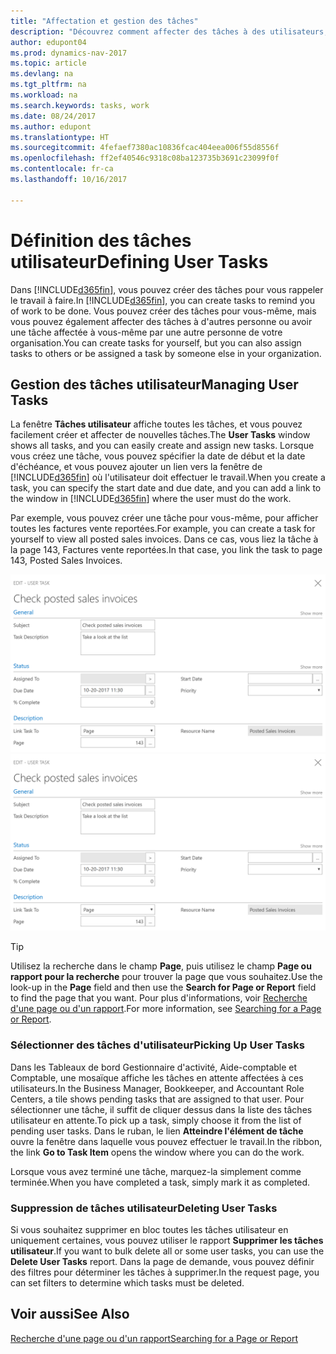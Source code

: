 ```yaml
---
title: "Affectation et gestion des tâches"
description: "Découvrez comment affecter des tâches à des utilisateurs, y compris votre comptable, dans Dynamics NAV"
author: edupont04
ms.prod: dynamics-nav-2017
ms.topic: article
ms.devlang: na
ms.tgt_pltfrm: na
ms.workload: na
ms.search.keywords: tasks, work
ms.date: 08/24/2017
ms.author: edupont
ms.translationtype: HT
ms.sourcegitcommit: 4fefaef7380ac10836fcac404eea006f55d8556f
ms.openlocfilehash: ff2ef40546c9318c08ba123735b3691c23099f0f
ms.contentlocale: fr-ca
ms.lasthandoff: 10/16/2017

---
```

# <a name="defining-user-tasks"></a><span data-ttu-id="6cfbb-103">Définition des tâches utilisateur</span><span class="sxs-lookup"><span data-stu-id="6cfbb-103">Defining User Tasks</span></span>
<span data-ttu-id="6cfbb-104">Dans [!INCLUDE[d365fin](includes/d365fin_md.md)], vous pouvez créer des tâches pour vous rappeler le travail à faire.</span><span class="sxs-lookup"><span data-stu-id="6cfbb-104">In [!INCLUDE[d365fin](includes/d365fin_md.md)], you can create tasks to remind you of work to be done.</span></span> <span data-ttu-id="6cfbb-105">Vous pouvez créer des tâches pour vous-même, mais vous pouvez également affecter des tâches à d'autres personne ou avoir une tâche affectée à vous-même par une autre personne de votre organisation.</span><span class="sxs-lookup"><span data-stu-id="6cfbb-105">You can create tasks for yourself, but you can also assign tasks to others or be assigned a task by someone else in your organization.</span></span>  

## <a name="managing-user-tasks"></a><span data-ttu-id="6cfbb-106">Gestion des tâches utilisateur</span><span class="sxs-lookup"><span data-stu-id="6cfbb-106">Managing User Tasks</span></span>
<span data-ttu-id="6cfbb-107">La fenêtre **Tâches utilisateur** affiche toutes les tâches, et vous pouvez facilement créer et affecter de nouvelles tâches.</span><span class="sxs-lookup"><span data-stu-id="6cfbb-107">The **User Tasks** window shows all tasks, and you can easily create and assign new tasks.</span></span> <span data-ttu-id="6cfbb-108">Lorsque vous créez une tâche, vous pouvez spécifier la date de début et la date d'échéance, et vous pouvez ajouter un lien vers la fenêtre de [!INCLUDE[d365fin](includes/d365fin_md.md)] où l'utilisateur doit effectuer le travail.</span><span class="sxs-lookup"><span data-stu-id="6cfbb-108">When you create a task, you can specify the start date and due date, and you can add a link to the window in [!INCLUDE[d365fin](includes/d365fin_md.md)] where the user must do the work.</span></span>  

<span data-ttu-id="6cfbb-109">Par exemple, vous pouvez créer une tâche pour vous-même, pour afficher toutes les factures vente reportées.</span><span class="sxs-lookup"><span data-stu-id="6cfbb-109">For example, you can create a task for yourself to view all posted sales invoices.</span></span> <span data-ttu-id="6cfbb-110">Dans ce cas, vous liez la tâche à la page 143, Factures vente reportées.</span><span class="sxs-lookup"><span data-stu-id="6cfbb-110">In that case, you link the task to page 143, Posted Sales Invoices.</span></span>  

<span data-ttu-id="6cfbb-111">![Exemple d'une tâche d'utilisateur](media/across-user-tasks/sample-user-task.png "Exemple d'une tâche d'utilisateur")</span><span class="sxs-lookup"><span data-stu-id="6cfbb-111">![Example of a User Task](media/across-user-tasks/sample-user-task.png "Example of a user task")</span></span>

> [!TIP]  
>  <span data-ttu-id="6cfbb-112">Utilisez la recherche dans le champ **Page**, puis utilisez le champ **Page ou rapport pour la recherche** pour trouver la page que vous souhaitez.</span><span class="sxs-lookup"><span data-stu-id="6cfbb-112">Use the look-up in the **Page** field and then use the **Search for Page or Report** field to find the page that you want.</span></span> <span data-ttu-id="6cfbb-113">Pour plus d'informations, voir [Recherche d'une page ou d'un rapport](ui-search.md).</span><span class="sxs-lookup"><span data-stu-id="6cfbb-113">For more information, see [Searching for a Page or Report](ui-search.md).</span></span>  

### <a name="picking-up-user-tasks"></a><span data-ttu-id="6cfbb-114">Sélectionner des tâches d'utilisateur</span><span class="sxs-lookup"><span data-stu-id="6cfbb-114">Picking Up User Tasks</span></span>
<span data-ttu-id="6cfbb-115">Dans les Tableaux de bord Gestionnaire d'activité, Aide-comptable et Comptable, une mosaïque affiche les tâches en attente affectées à ces utilisateurs.</span><span class="sxs-lookup"><span data-stu-id="6cfbb-115">In the Business Manager, Bookkeeper, and Accountant Role Centers, a tile shows pending tasks that are assigned to that user.</span></span> <span data-ttu-id="6cfbb-116">Pour sélectionner une tâche, il suffit de cliquer dessus dans la liste des tâches utilisateur en attente.</span><span class="sxs-lookup"><span data-stu-id="6cfbb-116">To pick up a task, simply choose it from the list of pending user tasks.</span></span> <span data-ttu-id="6cfbb-117">Dans le ruban, le lien **Atteindre l'élément de tâche** ouvre la fenêtre dans laquelle vous pouvez effectuer le travail.</span><span class="sxs-lookup"><span data-stu-id="6cfbb-117">In the ribbon, the link **Go to Task Item** opens the window where you can do the work.</span></span>  

<span data-ttu-id="6cfbb-118">Lorsque vous avez terminé une tâche, marquez-la simplement comme terminée.</span><span class="sxs-lookup"><span data-stu-id="6cfbb-118">When you have completed a task, simply mark it as completed.</span></span>  

### <a name="deleting-user-tasks"></a><span data-ttu-id="6cfbb-119">Suppression de tâches utilisateur</span><span class="sxs-lookup"><span data-stu-id="6cfbb-119">Deleting User Tasks</span></span>
<span data-ttu-id="6cfbb-120">Si vous souhaitez supprimer en bloc toutes les tâches utilisateur en uniquement certaines, vous pouvez utiliser le rapport **Supprimer les tâches utilisateur**.</span><span class="sxs-lookup"><span data-stu-id="6cfbb-120">If you want to bulk delete all or some user tasks, you can use the **Delete User Tasks** report.</span></span> <span data-ttu-id="6cfbb-121">Dans la page de demande, vous pouvez définir des filtres pour déterminer les tâches à supprimer.</span><span class="sxs-lookup"><span data-stu-id="6cfbb-121">In the request page, you can set filters to determine which tasks must be deleted.</span></span>  

## <a name="see-also"></a><span data-ttu-id="6cfbb-122">Voir aussi</span><span class="sxs-lookup"><span data-stu-id="6cfbb-122">See Also</span></span>
[<span data-ttu-id="6cfbb-123">Recherche d'une page ou d'un rapport</span><span class="sxs-lookup"><span data-stu-id="6cfbb-123">Searching for a Page or Report</span></span>](ui-search.md)  


